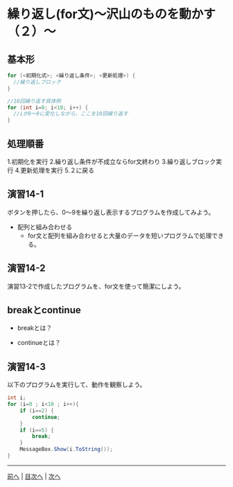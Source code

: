 # 繰り返し(for文)～沢山のものを動かす（２）～

## 基本形

```cs
for (<初期化式>; <繰り返し条件>; <更新処理>) {
  //繰り返しブロック
}

//10回繰り返す具体例
for (int i=0; i<10; i++) {
  //iが0～9に変化しながら、ここを10回繰り返す
}
```

## 処理順番
1.初期化を実行
2.繰り返し条件が不成立ならfor文終わり
3.繰り返しブロック実行
4.更新処理を実行
5.２に戻る

## 演習14-1
ボタンを押したら、0～9を繰り返し表示するプログラムを作成してみよう。

- 配列と組み合わせる
  - for文と配列を組み合わせると大量のデータを短いプログラムで処理できる。

## 演習14-2
演習13-2で作成したプログラムを、for文を使って簡潔にしよう。

## breakとcontinue
- breakとは？

- continueとは？

## 演習14-3
以下のプログラムを実行して、動作を観察しよう。

```cs
int i;
for (i=0 ; i<10 ; i++){
    if (i==2) {
        continue;
    }
    if (i==5) {
        break;
    }
    MessageBox.Show(i.ToString());
}
```

---

[前へ](13.md) | [目次へ](README.md#%E7%9B%AE%E6%AC%A1) | [次へ](15.md)

